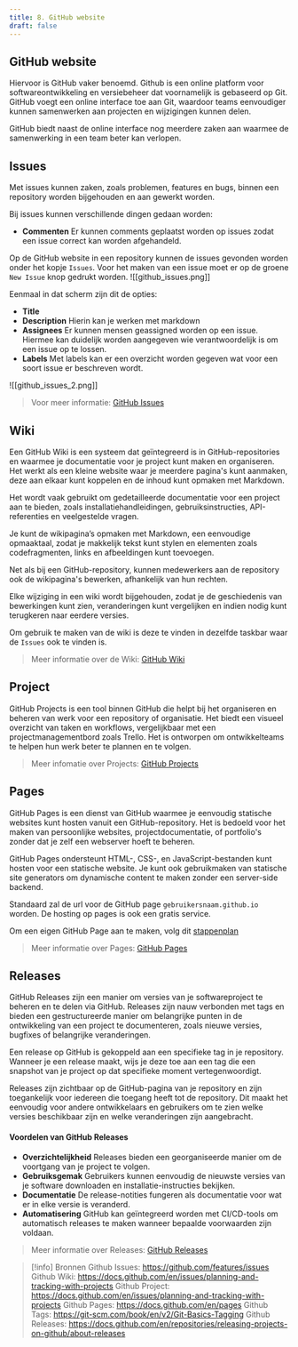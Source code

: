 ```yaml
---
title: 8. GitHub website
draft: false
---
```

## GitHub website
Hiervoor is GitHub vaker benoemd. Github is een online platform voor softwareontwikkeling en versiebeheer dat voornamelijk is gebaseerd op Git. GitHub voegt een online interface toe aan Git, waardoor teams eenvoudiger kunnen samenwerken aan projecten en wijzigingen kunnen delen.

GitHub biedt naast de online interface nog meerdere zaken aan waarmee de samenwerking in een team beter kan verlopen.

## Issues
Met issues kunnen zaken, zoals problemen, features en bugs, binnen een repository worden bijgehouden en aan gewerkt worden.

Bij issues kunnen verschillende dingen gedaan worden:
- **Commenten**
	Er kunnen comments geplaatst worden op issues zodat een issue correct kan worden afgehandeld. 

Op de GitHub website in een repository kunnen de issues gevonden worden onder het kopje `Issues`. Voor het maken van een issue moet er op de groene `New Issue` knop gedrukt worden.
![[github_issues.png]]

Eenmaal in dat scherm zijn dit de opties:
- **Title**
- **Description**
	Hierin kan je werken met markdown
- **Assignees**
	Er kunnen mensen geassigned worden op een issue. Hiermee kan duidelijk worden aangegeven wie verantwoordelijk is om een issue op te lossen. 
- **Labels**
	Met labels kan er een overzicht worden gegeven wat voor een soort issue er beschreven wordt.

![[github_issues_2.png]]

> Voor meer informatie: [GitHub Issues]([https://github.com/features/issues](https://github.com/features/issues))

## Wiki

Een GitHub Wiki is een systeem dat geïntegreerd is in GitHub-repositories en waarmee je documentatie voor je project kunt maken en organiseren. Het werkt als een kleine website waar je meerdere pagina's kunt aanmaken, deze aan elkaar kunt koppelen en de inhoud kunt opmaken met Markdown. 

Het wordt vaak gebruikt om gedetailleerde documentatie voor een project aan te bieden, zoals installatiehandleidingen, gebruiksinstructies, API-referenties en veelgestelde vragen.

Je kunt de wikipagina’s opmaken met Markdown, een eenvoudige opmaaktaal, zodat je makkelijk tekst kunt stylen en elementen zoals codefragmenten, links en afbeeldingen kunt toevoegen.

Net als bij een GitHub-repository, kunnen medewerkers aan de repository ook de wikipagina's bewerken, afhankelijk van hun rechten.

Elke wijziging in een wiki wordt bijgehouden, zodat je de geschiedenis van bewerkingen kunt zien, veranderingen kunt vergelijken en indien nodig kunt terugkeren naar eerdere versies.

Om gebruik te maken van de wiki is deze te vinden in dezelfde taskbar waar de `Issues` ook te vinden is.

> Meer informatie over de Wiki: [GitHub Wiki]([https://docs.github.com/en/issues/planning-and-tracking-with-projects](https://docs.github.com/en/issues/planning-and-tracking-with-projects))


## Project
GitHub Projects is een tool binnen GitHub die helpt bij het organiseren en beheren van werk voor een repository of organisatie. Het biedt een visueel overzicht van taken en workflows, vergelijkbaar met een projectmanagementbord zoals Trello. Het is ontworpen om ontwikkelteams te helpen hun werk beter te plannen en te volgen.

> Meer infomatie over Projects: [GitHub Projects]( [https://docs.github.com/en/issues/planning-and-tracking-with-projects](https://docs.github.com/en/issues/planning-and-tracking-with-projects))

## Pages
GitHub Pages is een dienst van GitHub waarmee je eenvoudig statische websites kunt hosten vanuit een GitHub-repository. Het is bedoeld voor het maken van persoonlijke websites, projectdocumentatie, of portfolio's zonder dat je zelf een webserver hoeft te beheren. 

GitHub Pages ondersteunt HTML-, CSS-, en JavaScript-bestanden kunt hosten voor een statische website. Je kunt ook gebruikmaken van statische site generators om dynamische content te maken zonder een server-side backend.

Standaard zal de url voor de GitHub page `gebruikersnaam.github.io` worden. De hosting op pages is ook een gratis service.

Om een eigen GitHub Page aan te maken, volg dit [stappenplan](https://docs.github.com/en/pages/quickstart)

> Meer informatie over Pages: [GitHub Pages](https://docs.github.com/en/pages)

## Releases
GitHub Releases zijn een manier om versies van je softwareproject te beheren en te delen via GitHub. Releases zijn nauw verbonden met tags en bieden een gestructureerde manier om belangrijke punten in de ontwikkeling van een project te documenteren, zoals nieuwe versies, bugfixes of belangrijke veranderingen. 

Een release op GitHub is gekoppeld aan een specifieke tag in je repository. Wanneer je een release maakt, wijs je deze toe aan een tag die een snapshot van je project op dat specifieke moment vertegenwoordigt.

Releases zijn zichtbaar op de GitHub-pagina van je repository en zijn toegankelijk voor iedereen die toegang heeft tot de repository. Dit maakt het eenvoudig voor andere ontwikkelaars en gebruikers om te zien welke versies beschikbaar zijn en welke veranderingen zijn aangebracht.
#### Voordelen van GitHub Releases
- **Overzichtelijkheid**
	Releases bieden een georganiseerde manier om de voortgang van je project te volgen.
- **Gebruiksgemak**
	Gebruikers kunnen eenvoudig de nieuwste versies van je software downloaden en installatie-instructies bekijken.
- **Documentatie**
	De release-notities fungeren als documentatie voor wat er in elke versie is veranderd.
- **Automatisering**
	GitHub kan geïntegreerd worden met CI/CD-tools om automatisch releases te maken wanneer bepaalde voorwaarden zijn voldaan.

> Meer informatie over Releases: [GitHub Releases](https://docs.github.com/en/repositories/releasing-projects-on-github/about-releases)


> [!info] Bronnen
> Github Issues: https://github.com/features/issues
> Github Wiki:  https://docs.github.com/en/issues/planning-and-tracking-with-projects
> Github Project: https://docs.github.com/en/issues/planning-and-tracking-with-projects
> Github Pages: https://docs.github.com/en/pages
> Github Tags: https://git-scm.com/book/en/v2/Git-Basics-Tagging 
> Github Releases: https://docs.github.com/en/repositories/releasing-projects-on-github/about-releases

